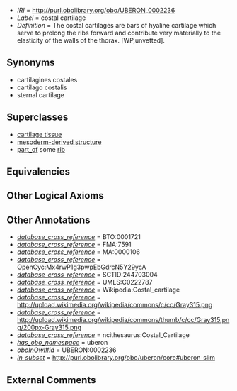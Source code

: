  * *IRI* = http://purl.obolibrary.org/obo/UBERON_0002236
 * *Label* = costal cartilage
 * *Definition* = The costal cartilages are bars of hyaline cartilage which serve to prolong the ribs forward and contribute very materially to the elasticity of the walls of the thorax. [WP,unvetted].

## Synonyms

 * cartilagines costales
 * cartilago costalis
 * sternal cartilage

## Superclasses

 * [cartilage tissue](../../UBERON/18/UBERON_0002418.md)
 * [mesoderm-derived structure](../../UBERON/20/UBERON_0004120.md)
 * [part_of](../../BFO/50/BFO_0000050.md) some [rib](../../UBERON/28/UBERON_0002228.md)

## Equivalencies


## Other Logical Axioms


## Other Annotations

 * *[database_cross_reference](../../ef/oboInOwl#hasDbXref.md)* = BTO:0001721
 * *[database_cross_reference](../../ef/oboInOwl#hasDbXref.md)* = FMA:7591
 * *[database_cross_reference](../../ef/oboInOwl#hasDbXref.md)* = MA:0000106
 * *[database_cross_reference](../../ef/oboInOwl#hasDbXref.md)* = OpenCyc:Mx4rwP1g3pwpEbGdrcN5Y29ycA
 * *[database_cross_reference](../../ef/oboInOwl#hasDbXref.md)* = SCTID:244703004
 * *[database_cross_reference](../../ef/oboInOwl#hasDbXref.md)* = UMLS:C0222787
 * *[database_cross_reference](../../ef/oboInOwl#hasDbXref.md)* = Wikipedia:Costal_cartilage
 * *[database_cross_reference](../../ef/oboInOwl#hasDbXref.md)* = http://upload.wikimedia.org/wikipedia/commons/c/cc/Gray315.png
 * *[database_cross_reference](../../ef/oboInOwl#hasDbXref.md)* = http://upload.wikimedia.org/wikipedia/commons/thumb/c/cc/Gray315.png/200px-Gray315.png
 * *[database_cross_reference](../../ef/oboInOwl#hasDbXref.md)* = ncithesaurus:Costal_Cartilage
 * *[has_obo_namespace](../../ce/oboInOwl#hasOBONamespace.md)* = uberon
 * *[oboInOwl#id](../../id/oboInOwl#id.md)* = UBERON:0002236
 * *[in_subset](../../et/oboInOwl#inSubset.md)* = http://purl.obolibrary.org/obo/uberon/core#uberon_slim

## External Comments

